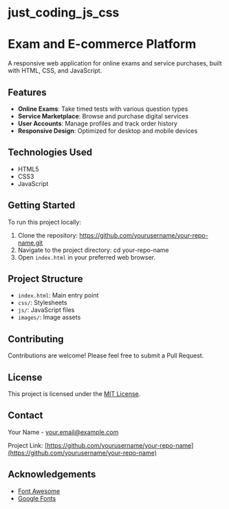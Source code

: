 # just_coding_js_css


# Exam and E-commerce Platform

A responsive web application for online exams and service purchases, built with HTML, CSS, and JavaScript.

## Features

- **Online Exams**: Take timed tests with various question types
- **Service Marketplace**: Browse and purchase digital services
- **User Accounts**: Manage profiles and track order history
- **Responsive Design**: Optimized for desktop and mobile devices

## Technologies Used

- HTML5
- CSS3
- JavaScript

## Getting Started

To run this project locally:

1. Clone the repository: https://github.com/yourusername/your-repo-name.git
2. Navigate to the project directory: cd your-repo-name
3. Open `index.html` in your preferred web browser.

## Project Structure

- `index.html`: Main entry point
- `css/`: Stylesheets
- `js/`: JavaScript files
- `images/`: Image assets

## Contributing

Contributions are welcome! Please feel free to submit a Pull Request.

## License

This project is licensed under the [MIT License](LICENSE).

## Contact

Your Name - your.email@example.com

Project Link: [https://github.com/yourusername/your-repo-name](https://github.com/yourusername/your-repo-name)

## Acknowledgements

- [Font Awesome](https://fontawesome.com)
- [Google Fonts](https://fonts.google.com/)
   
